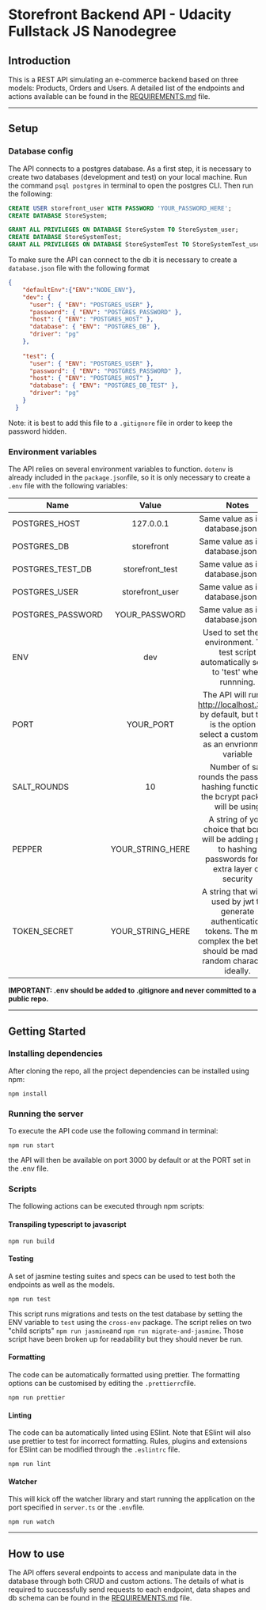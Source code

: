 # Storefront Backend API - Udacity Fullstack JS Nanodegree #

## Introduction ##

This is a REST API simulating an e-commerce backend based on three models: Products, Orders and Users. A detailed list of the endpoints and actions available can be found in the [REQUIREMENTS.md](https://github.com/fedeval/storefront-backend-api/blob/main/REQUIREMENTS.md) file.

---
## Setup ##

### Database config ###

The API connects to a postgres database. As a first step, it is necessary to create two databases (development and test) on your local machine. Run the command `psql postgres` in terminal to open the postgres CLI. Then run the following:

```SQL
CREATE USER storefront_user WITH PASSWORD 'YOUR_PASSWORD_HERE';
CREATE DATABASE StoreSystem;

GRANT ALL PRIVILEGES ON DATABASE StoreSystem TO StoreSystem_user;
CREATE DATABASE StoreSystemTest;
GRANT ALL PRIVILEGES ON DATABASE StoreSystemTest TO StoreSystemTest_user;
````

To make sure the API can connect to the db it is necessary to create a `database.json` file with the following format

```json
{
    "defaultEnv":{"ENV":"NODE_ENV"},
    "dev": {
      "user": { "ENV": "POSTGRES_USER" },
      "password": { "ENV": "POSTGRES_PASSWORD" },
      "host": { "ENV": "POSTGRES_HOST" },
      "database": { "ENV": "POSTGRES_DB" },
      "driver": "pg"
    },
    
    "test": {
      "user": { "ENV": "POSTGRES_USER" },
      "password": { "ENV": "POSTGRES_PASSWORD" },
      "host": { "ENV": "POSTGRES_HOST" },
      "database": { "ENV": "POSTGRES_DB_TEST" },
      "driver": "pg"
    }
  }
```

Note: it is best to add this file to a `.gitignore` file in order to keep the password hidden.


### Environment variables ###

The API relies on several environment variables to function. `dotenv` is already included in the `package.json`file, so it is only necessary to create a `.env` file with the following variables:

| Name              | Value            | Notes         |
| ------------------|:----------------:|:-------------:|
| POSTGRES_HOST     | 127.0.0.1        | Same value as in the database.json file |
| POSTGRES_DB       | storefront       | Same value as in the database.json file |   
| POSTGRES_TEST_DB  | storefront_test  | Same value as in the database.json file |
| POSTGRES_USER     | storefront_user  | Same value as in the database.json file |
| POSTGRES_PASSWORD | YOUR_PASSWORD    | Same value as in the database.json file |
| ENV               | dev              | Used to set the DB environment. The test script automatically sets it to 'test' when runnning.|
| PORT              | YOUR_PORT        | The API will run on http://localhost.3000 by default, but there is the option to select a custom port as an envrionment variable |
| SALT_ROUNDS       | 10               | Number of salt rounds the password hashing function of the bcrypt package will be using|
| PEPPER            | YOUR_STRING_HERE | A string of your choice that bcrypt will be adding prior to hashing passwords for an extra layer of security |
| TOKEN_SECRET      | YOUR_STRING_HERE | A string that will be used by jwt to generate authentication tokens. The more complex the better, it should be made of random characters ideally. |

**IMPORTANT: .env should be added to .gitignore and never committed to a public repo.**

---
## Getting Started ##

### Installing dependencies ###

After cloning the repo, all the project dependencies can be installed using npm:

```
npm install
```

### Running the server ###

To execute the API code use the following command in terminal:

```
npm run start
```

the API will then be available on port 3000 by default or at the PORT set in the .env file.

### Scripts ###

The following actions can be executed through npm scripts:

#### Transpiling typescript to javascript ####

```
npm run build
```

#### Testing ####

A set of jasmine testing suites and specs can be used to test both the endpoints as well as the models. 

```
npm run test
```

This script runs migrations and tests on the test database by setting the ENV variable to `test` using the `cross-env` package. The script relies on two "child scripts" `npm run jasmine`and `npm run migrate-and-jasmine`. Those script have been broken up for readability but they should never be run. 




#### Formatting ####

The code can be automatically formatted using prettier. The formatting options can be customised by editing the `.prettierrc`file.

```
npm run prettier
```

#### Linting ####

The code can ba automatically linted using ESlint. Note that ESlint will also use prettier to test for incorrect formatting. Rules, plugins and extensions for ESlint can be modified through the `.eslintrc` file.

```
npm run lint
```

#### Watcher ####

This will kick off the watcher library and start running the application on the port specified in `server.ts` or the `.env`file.

```
npm run watch
```

---
## How to use ##

The API offers several endpoints to access and manipulate data in the database through both CRUD and custom actions. The details of what is required to successfully send requests to each endpoint, data shapes and db schema can be found in the [REQUIREMENTS.md](https://github.com/fedeval/storefront-backend-api/blob/main/REQUIREMENTS.md) file.
